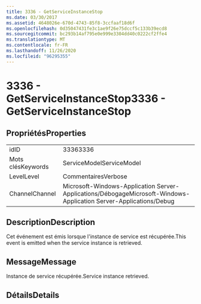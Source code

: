 ```yaml
---
title: 3336 - GetServiceInstanceStop
ms.date: 03/30/2017
ms.assetid: 4648026e-670d-4743-85f8-3ccfaaf18d6f
ms.openlocfilehash: 0d35047431fe3c1ae9f26e75dccf5c133b39ecd8
ms.sourcegitcommit: bc293b14af795e0e999e3304dd40c0222cf2ffe4
ms.translationtype: MT
ms.contentlocale: fr-FR
ms.lasthandoff: 11/26/2020
ms.locfileid: "96295355"
---
```

# <a name="3336---getserviceinstancestop"></a><span data-ttu-id="cf723-102">3336 - GetServiceInstanceStop</span><span class="sxs-lookup"><span data-stu-id="cf723-102">3336 - GetServiceInstanceStop</span></span>

## <a name="properties"></a><span data-ttu-id="cf723-103">Propriétés</span><span class="sxs-lookup"><span data-stu-id="cf723-103">Properties</span></span>  
  
|||  
|-|-|  
|<span data-ttu-id="cf723-104">id</span><span class="sxs-lookup"><span data-stu-id="cf723-104">ID</span></span>|<span data-ttu-id="cf723-105">3336</span><span class="sxs-lookup"><span data-stu-id="cf723-105">3336</span></span>|  
|<span data-ttu-id="cf723-106">Mots clés</span><span class="sxs-lookup"><span data-stu-id="cf723-106">Keywords</span></span>|<span data-ttu-id="cf723-107">ServiceModel</span><span class="sxs-lookup"><span data-stu-id="cf723-107">ServiceModel</span></span>|  
|<span data-ttu-id="cf723-108">Level</span><span class="sxs-lookup"><span data-stu-id="cf723-108">Level</span></span>|<span data-ttu-id="cf723-109">Commentaires</span><span class="sxs-lookup"><span data-stu-id="cf723-109">Verbose</span></span>|  
|<span data-ttu-id="cf723-110">Channel</span><span class="sxs-lookup"><span data-stu-id="cf723-110">Channel</span></span>|<span data-ttu-id="cf723-111">Microsoft-Windows-Application Server-Applications/Débogage</span><span class="sxs-lookup"><span data-stu-id="cf723-111">Microsoft-Windows-Application Server-Applications/Debug</span></span>|  
  
## <a name="description"></a><span data-ttu-id="cf723-112">Description</span><span class="sxs-lookup"><span data-stu-id="cf723-112">Description</span></span>  

 <span data-ttu-id="cf723-113">Cet événement est émis lorsque l'instance de service est récupérée.</span><span class="sxs-lookup"><span data-stu-id="cf723-113">This event is emitted when the service instance is retrieved.</span></span>  
  
## <a name="message"></a><span data-ttu-id="cf723-114">Message</span><span class="sxs-lookup"><span data-stu-id="cf723-114">Message</span></span>  

 <span data-ttu-id="cf723-115">Instance de service récupérée.</span><span class="sxs-lookup"><span data-stu-id="cf723-115">Service instance retrieved.</span></span>  
  
## <a name="details"></a><span data-ttu-id="cf723-116">Détails</span><span class="sxs-lookup"><span data-stu-id="cf723-116">Details</span></span>
